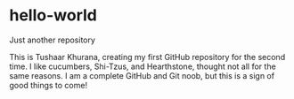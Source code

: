 # hello-world
Just another repository

This is Tushaar Khurana, creating my first GitHub repository for the second time. 
I like cucumbers, Shi-Tzus, and Hearthstone, thought not all for the same reasons.
I am a complete GitHub and Git noob, but this is a sign of good things to come!

